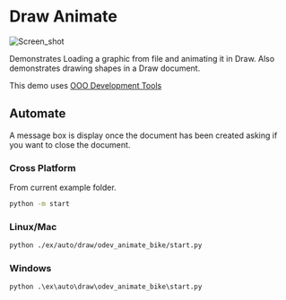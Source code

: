 # Draw Animate

![Screen_shot](https://user-images.githubusercontent.com/4193389/198350301-84347872-6e16-4ebb-9fb2-72cc8a963310.png)

Demonstrates Loading a graphic from file and animating it in Draw.
Also demonstrates drawing shapes in a Draw document.

This demo uses [OOO Development Tools]

## Automate

A message box is display once the document has been created asking if you want to close the document.

### Cross Platform

From current example folder.

```sh
python -m start
```

### Linux/Mac

```sh
python ./ex/auto/draw/odev_animate_bike/start.py
```

### Windows

```ps
python .\ex\auto\draw\odev_animate_bike\start.py
```

[OOO Development Tools]: https://python-ooo-dev-tools.readthedocs.io/en/latest/